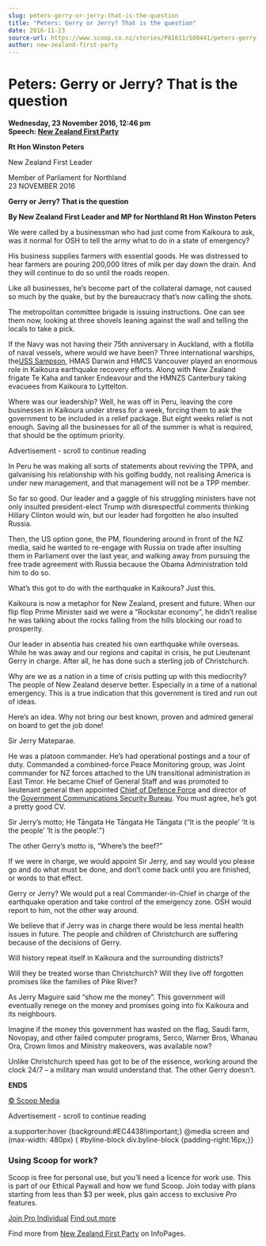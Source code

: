 ```yaml
---
slug: peters-gerry-or-jerry-that-is-the-question
title: "Peters: Gerry or Jerry? That is the question"
date: 2016-11-23
source-url: https://www.scoop.co.nz/stories/PA1611/S00441/peters-gerry-or-jerry-that-is-the-question.htm
author: new-zealand-first-party
---
```

Peters: Gerry or Jerry? That is the question
============================================

**Wednesday, 23 November 2016, 12:46 pm**  
**Speech: [New Zealand First Party](https://info.scoop.co.nz/New_Zealand_First_Party)**

**Rt Hon Winston Peters**

New Zealand First Leader

Member of Parliament for Northland  
23 NOVEMBER 2016  

**Gerry or Jerry? That is the question**

**By New Zealand First Leader and MP for Northland Rt Hon Winston Peters**

We were called by a businessman who had just come from Kaikoura to ask, was it normal for OSH to tell the army what to do in a state of emergency?

His business supplies farmers with essential goods. He was distressed to hear farmers are pouring 200,000 litres of milk per day down the drain. And they will continue to do so until the roads reopen.

Like all businesses, he’s become part of the collateral damage, not caused so much by the quake, but by the bureaucracy that’s now calling the shots.

The metropolitan committee brigade is issuing instructions. One can see them now, looking at three shovels leaning against the wall and telling the locals to take a pick.

If the Navy was not having their 75th anniversary in Auckland, with a flotilla of naval vessels, where would we have been? Three international warships, the[USS Sampson](http://www.radionz.co.nz/news/national/318476/support-from-the-sea-on-board-the-uss-sampson), HMAS Darwin and HMCS Vancouver played an enormous role in Kaikoura earthquake recovery efforts. Along with New Zealand frigate Te Kaha and tanker Endeavour and the HMNZS Canterbury taking evacuees from Kaikoura to Lyttelton.

Where was our leadership? Well, he was off in Peru, leaving the core businesses in Kaikoura under stress for a week, forcing them to ask the government to be included in a relief package. But eight weeks relief is not enough. Saving all the businesses for all of the summer is what is required, that should be the optimum priority.

Advertisement - scroll to continue reading





In Peru he was making all sorts of statements about reviving the TPPA, and galvanising his relationship with his golfing buddy, not realising America is under new management, and that management will not be a TPP member.

So far so good. Our leader and a gaggle of his struggling ministers have not only insulted president-elect Trump with disrespectful comments thinking Hillary Clinton would win, but our leader had forgotten he also insulted Russia.

Then, the US option gone, the PM, floundering around in front of the NZ media, said he wanted to re-engage with Russia on trade after insulting them in Parliament over the last year, and walking away from pursuing the free trade agreement with Russia because the Obama Administration told him to do so.

What’s this got to do with the earthquake in Kaikoura? Just this.

Kaikoura is now a metaphor for New Zealand, present and future. When our flip flop Prime Minister said we were a “Rockstar economy”, he didn’t realise he was talking about the rocks falling from the hills blocking our road to prosperity.

Our leader in absentia has created his own earthquake while overseas. While he was away and our regions and capital in crisis, he put Lieutenant Gerry in charge. After all, he has done such a sterling job of Christchurch.

Why are we as a nation in a time of crisis putting up with this mediocrity? The people of New Zealand deserve better. Especially in a time of a national emergency. This is a true indication that this government is tired and run out of ideas.

Here’s an idea. Why not bring our best known, proven and admired general on board to get the job done!

Sir Jerry Mateparae.

He was a platoon commander. He’s had operational postings and a tour of duty. Commanded a combined-force Peace Monitoring group, was Joint commander for NZ forces attached to the UN transitional administration in East Timor. He became Chief of General Staff and was promoted to lieutenant general then appointed [Chief of Defence Force](https://en.wikipedia.org/wiki/Chief_of_Defence_Force_\(New_Zealand\)) and director of the [Government Communications Security Bureau](https://en.wikipedia.org/wiki/Government_Communications_Security_Bureau). You must agree, he’s got a pretty good CV.

Sir Jerry’s motto; He Tāngata He Tāngata He Tāngata (“It is the people’ ‘It is the people’ ‘It is the people’.")

The other Gerry’s motto is, “Where’s the beef?”

If we were in charge, we would appoint Sir Jerry, and say would you please go and do what must be done, and don’t come back until you are finished, or words to that effect.

Gerry or Jerry? We would put a real Commander-in-Chief in charge of the earthquake operation and take control of the emergency zone. OSH would report to him, not the other way around.

We believe that if Jerry was in charge there would be less mental health issues in future. The people and children of Christchurch are suffering because of the decisions of Gerry.

Will history repeat itself in Kaikoura and the surrounding districts?

Will they be treated worse than Christchurch? Will they live off forgotten promises like the families of Pike River?

As Jerry Maguire said “show me the money”. This government will eventually renege on the money and promises going into fix Kaikoura and its neighbours.

Imagine if the money this government has wasted on the flag, Saudi farm, Novopay, and other failed computer programs, Serco, Warner Bros, Whanau Ora, Crown limos and Ministry makeovers, was available now?

Unlike Christchurch speed has got to be of the essence, working around the clock 24/7 – a military man would understand that. The other Gerry doesn’t.

**ENDS**

  

[© Scoop Media](http://www.scoop.co.nz/about/terms.html)  

Advertisement - scroll to continue reading



a.supporter:hover {background:#EC4438!important;} @media screen and (max-width: 480px) { #byline-block div.byline-block {padding-right:16px;}}

### Using Scoop for work?

Scoop is free for personal use, but you’ll need a licence for work use. This is part of our Ethical Paywall and how we fund Scoop. Join today with plans starting from less than $3 per week, plus gain access to exclusive _Pro_ features.  
  
[Join Pro Individual](https://pro.scoop.co.nz/Individual/?from=ProIn24) [Find out more](https://pro.scoop.co.nz/using-scoop-for-work/?from=ProIn24)

Find more from [New Zealand First Party](https://info.scoop.co.nz/New_Zealand_First_Party) on InfoPages.